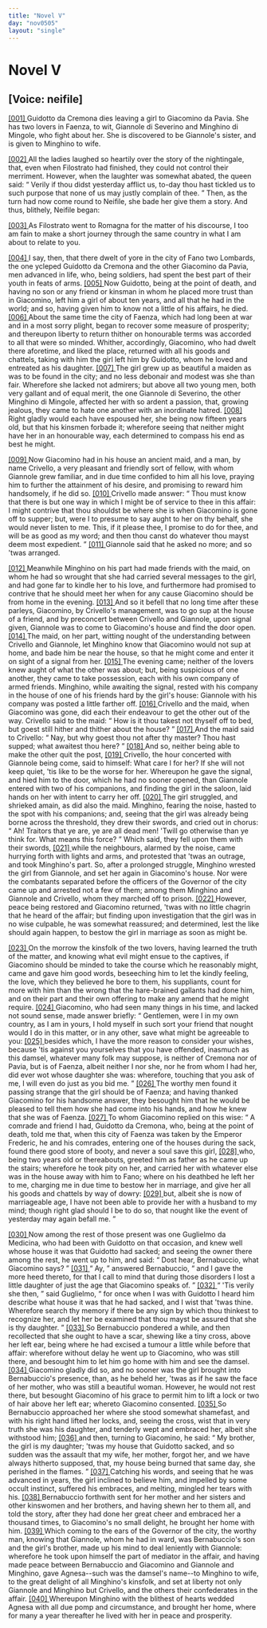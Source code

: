 ```yaml
---
title: "Novel V"
day: "nov0505"
layout: "single"
---
```

<div id="nov0505" type="novella" who="neifile">
 <h1>
  Novel V
 </h1>
 <p>
  <h2>
   [Voice: neifile]
  </h2>
 </p>
 <argument>
  <p>
   <a href="{{ site.baseurl }}itDecameron/nov0505#p05050001">
    [001]
   </a>
   Guidotto da Cremona dies leaving a girl to Giacomino da
 Pavia. She has two lovers in Faenza, to wit, Giannole
 di Severino and Minghino di Mingole, who fight
 about her. She is discovered to be Giannole's sister,
 and is given to Minghino to wife.
  </p>
 </argument>
 <div3 type="commentary" who="author">
  <p>
   <a href="{{ site.baseurl }}itDecameron/nov0505#p05050002">
    [002]
   </a>
   All
   the ladies laughed so heartily over the story of the
 nightingale, that, even when Filostrato had finished, they could not control
 their merriment. However, when the laughter was somewhat
 abated, the queen said:
   <q direct="unspecified">
    Verily if thou didst yesterday afflict us,
 to-day thou hast tickled us to such purpose that none of us may
 justly complain of thee.
   </q>
   Then, as the turn had now come round
 to Neifile, she bade her give them a story. And thus, blithely,
 Neifile began:
  </p>
 </div3>
 <div3 type="commentary" who="neifile">
  <p>
   <a href="{{ site.baseurl }}itDecameron/nov0505#p05050003">
    [003]
   </a>
   As Filostrato went to Romagna for the matter of
 his discourse, I too am fain to make a short journey through the
 same country in what I am about to relate to you.
  </p>
 </div3>
 <p>
  <a href="{{ site.baseurl }}itDecameron/nov0505#p05050004">
   [004]
  </a>
  I say, then, that there dwelt of yore in the city of Fano two
 Lombards, the one ycleped Guidotto da Cremona and the other
 Giacomino da Pavia, men advanced in life, who, being soldiers, had
 spent the best part of their youth in feats of arms.
  <a href="{{ site.baseurl }}itDecameron/nov0505#p05050005">
   [005]
  </a>
  Now Guidotto,
 being at the point of death, and having no son or any friend or kinsman
 in whom he placed more trust than in Giacomino, left him a
 girl of about ten years, and all that he had in the world; and so,
 having given him to know not a little of his affairs, he died.
  <a href="{{ site.baseurl }}itDecameron/nov0505#p05050006">
   [006]
  </a>
  About
 the same time the city of Faenza, which had long been at war and
 in a most sorry plight, began to recover some measure of prosperity;
 and thereupon liberty to return thither on honourable terms was
 accorded to all that were so minded. Whither, accordingly, Giacomino,
 who had dwelt there aforetime, and liked the place, returned
  with all his goods and chattels, taking with him the girl left him by
 Guidotto, whom he loved and entreated as his daughter.
  <a href="{{ site.baseurl }}itDecameron/nov0505#p05050007">
   [007]
  </a>
  The girl
 grew up as beautiful a maiden as was to be found in the city; and
 no less debonair and modest was she than fair. Wherefore she
 lacked not admirers; but above all two young men, both very gallant
 and of equal merit, the one Giannole di Severino, the other Minghino
 di Mingole, affected her with so ardent a passion, that, growing
 jealous, they came to hate one another with an inordinate hatred.
  <a href="{{ site.baseurl }}itDecameron/nov0505#p05050008">
   [008]
  </a>
  Right gladly would each have espoused her, she being now fifteen
 years old, but that his kinsmen forbade it; wherefore seeing that
 neither might have her in an honourable way, each determined to
 compass his end as best he might.
 </p>
 <p>
  <a href="{{ site.baseurl }}itDecameron/nov0505#p05050009">
   [009]
  </a>
  Now Giacomino had in his house an ancient maid, and a man, by
 name Crivello, a very pleasant and friendly sort of fellow, with whom
 Giannole grew familiar, and in due time confided to him all his love,
 praying him to further the attainment of his desire, and promising to
 reward him handsomely, if he did so.
  <a href="{{ site.baseurl }}itDecameron/nov0505#p05050010">
   [010]
  </a>
  Crivello made answer:
  <q direct="unspecified">
   Thou
 must know that there is but one way in which I might be of service
 to thee in this affair: I might contrive that thou shouldst be where
 she is when Giacomino is gone off to supper; but, were I to presume
 to say aught to her on thy behalf, she would never listen to me.
 This, if it please thee, I promise to do for thee, and will be as good
 as my word; and then thou canst do whatever thou mayst deem
 most expedient.
  </q>
  <a href="{{ site.baseurl }}itDecameron/nov0505#p05050011">
   [011]
  </a>
  Giannole said that he asked no more; and so 'twas
 arranged.
 </p>
 <p>
  <a href="{{ site.baseurl }}itDecameron/nov0505#p05050012">
   [012]
  </a>
  Meanwhile Minghino on his part had made friends with the
 maid, on whom he had so wrought that she had carried several
 messages to the girl, and had gone far to kindle her to his love, and
 furthermore had promised to contrive that he should meet her when
 for any cause Giacomino should be from home in the evening.
  <a href="{{ site.baseurl }}itDecameron/nov0505#p05050013">
   [013]
  </a>
  And
 so it befell that no long time after these parleys, Giacomino, by
 Crivello's management, was to go sup at the house of a friend, and
 by preconcert between Crivello and Giannole, upon signal given,
 Giannole was to come to Giacomino's house and find the door open.
  <a href="{{ site.baseurl }}itDecameron/nov0505#p05050014">
   [014]
  </a>
  The maid, on her part, witting nought of the understanding between
 Crivello and Giannole, let Minghino know that Giacomino would not
 sup at home, and bade him be near the house, so that he might come
 and enter it on sight of a signal from her.
  <a href="{{ site.baseurl }}itDecameron/nov0505#p05050015">
   [015]
  </a>
  The evening came; neither
  of the lovers knew aught of what the other was about; but, being
 suspicious of one another, they came to take possession, each with
 his own company of armed friends. Minghino, while awaiting the
 signal, rested with his company in the house of one of his friends
 hard by the girl's house: Giannole with his company was posted a
 little farther off.
  <a href="{{ site.baseurl }}itDecameron/nov0505#p05050016">
   [016]
  </a>
  Crivello and the maid, when Giacomino was gone,
 did each their endeavour to get the other out of the way. Crivello
 said to the maid:
  <q direct="unspecified">
   How is it thou takest not thyself off to bed,
 but goest still hither and thither about the house?
  </q>
  <a href="{{ site.baseurl }}itDecameron/nov0505#p05050017">
   [017]
  </a>
  And the maid
 said to Crivello:
  <q direct="unspecified">
   Nay, but why goest thou not after thy master?
 Thou hast supped; what awaitest thou here?
  </q>
  <a href="{{ site.baseurl }}itDecameron/nov0505#p05050018">
   [018]
  </a>
  And so, neither
      being able to make the other quit the post,
  <a href="{{ site.baseurl }}itDecameron/nov0505#p05050019">
   [019]
  </a>
  Crivello, the hour
 concerted with Giannole being come, said to himself: What care
 I for her? If she will not keep quiet, 'tis like to be the worse for
 her. Whereupon he gave the signal, and hied him to the door,
 which he had no sooner opened, than Giannole entered with two of
 his companions, and finding the girl in the saloon, laid hands on her
 with intent to carry her off.
  <a href="{{ site.baseurl }}itDecameron/nov0505#p05050020">
   [020]
  </a>
  The girl struggled, and shrieked amain,
 as did also the maid. Minghino, fearing the noise, hasted to the
 spot with his companions; and, seeing that the girl was already being
 borne across the threshold, they drew their swords, and cried out in
 chorus:
  <q direct="unspecified">
   Ah! Traitors that ye are, ye are all dead men! 'Twill
 go otherwise than ye think for. What means this force?
  </q>
  Which
 said, they fell upon them with their swords,
  <a href="{{ site.baseurl }}itDecameron/nov0505#p05050021">
   [021]
  </a>
  while the neighbours,
 alarmed by the noise, came hurrying forth with lights and arms, and
 protested that 'twas an outrage, and took Minghino's part. So, after
 a prolonged struggle, Minghino wrested the girl from Giannole, and
 set her again in Giacomino's house. Nor were the combatants
 separated before the officers of the Governor of the city came up
 and arrested not a few of them; among them Minghino and Giannole
 and Crivello, whom they marched off to prison.
  <a href="{{ site.baseurl }}itDecameron/nov0505#p05050022">
   [022]
  </a>
  However,
 peace being restored and Giacomino returned, 'twas with no little
 chagrin that he heard of the affair; but finding upon investigation
 that the girl was in no wise culpable, he was somewhat reassured;
 and determined, lest the like should again happen, to bestow the girl
 in marriage as soon as might be.
 </p>
 <p>
  <a href="{{ site.baseurl }}itDecameron/nov0505#p05050023">
   [023]
  </a>
  On the morrow the kinsfolk of the two lovers, having learned
 the truth of the matter, and knowing what evil might ensue to the
  captives, if Giacomino should be minded to take the course which
 he reasonably might, came and gave him good words, beseeching him
 to let the kindly feeling, the love, which they believed he bore
 to them, his suppliants, count for more with him than the wrong
 that the hare-brained gallants had done him, and on their part and
 their own offering to make any amend that he might require.
  <a href="{{ site.baseurl }}itDecameron/nov0505#p05050024">
   [024]
  </a>
  Giacomino, who had seen many things in his time, and lacked not
 sound sense, made answer briefly:
  <q direct="unspecified">
   Gentlemen, were I in my own
 country, as I am in yours, I hold myself in such sort your friend
 that nought would I do in this matter, or in any other, save what
 might be agreeable to you:
   <a href="{{ site.baseurl }}itDecameron/nov0505#p05050025">
    [025]
   </a>
   besides which, I have the more reason
 to consider your wishes, because 'tis against you yourselves that you
 have offended, inasmuch as this damsel, whatever many folk may
 suppose, is neither of Cremona nor of Pavia, but is of Faenza, albeit
 neither I nor she, nor he from whom I had her, did ever wot whose
 daughter she was: wherefore, touching that you ask of me, I will
 even do just as you bid me.
  </q>
  <a href="{{ site.baseurl }}itDecameron/nov0505#p05050026">
   [026]
  </a>
  The worthy men found it passing
 strange that the girl should be of Faenza; and having thanked Giacomino
 for his handsome answer, they besought him that he would be
 pleased to tell them how she had come into his hands, and how he
 knew that she was of Faenza.
  <a href="{{ site.baseurl }}itDecameron/nov0505#p05050027">
   [027]
  </a>
  To whom Giacomino replied on
 this wise:
  <q direct="unspecified">
   A comrade and friend I had, Guidotto da Cremona,
 who, being at the point of death, told me that, when this city of
 Faenza was taken by the Emperor Frederic, he and his comrades,
 entering one of the houses during the sack, found there good store of
 booty, and never a soul save this girl,
   <a href="{{ site.baseurl }}itDecameron/nov0505#p05050028">
    [028]
   </a>
   who, being two years old or
 thereabouts, greeted him as father as he came up the stairs; wherefore
 he took pity on her, and carried her with whatever else was in the
 house away with him to Fano; where on his deathbed he left her to
 me, charging me in due time to bestow her in marriage, and give her
 all his goods and chattels by way of dowry:
   <a href="{{ site.baseurl }}itDecameron/nov0505#p05050029">
    [029]
   </a>
   but, albeit she is now
 of marriageable age, I have not been able to provide her with a
 husband to my mind; though right glad should I be to do so, that
 nought like the event of yesterday may again befall me.
  </q>
 </p>
 <p>
  <a href="{{ site.baseurl }}itDecameron/nov0505#p05050030">
   [030]
  </a>
  Now among the rest of those present was one Guglielmo da
 Medicina, who had been with Guidotto on that occasion, and knew
 well whose house it was that Guidotto had sacked; and seeing the
 owner there among the rest, he went up to him, and said:
  <q direct="unspecified">
   Dost
   hear, Bernabuccio, what Giacomino says?
  </q>
  <a href="{{ site.baseurl }}itDecameron/nov0505#p05050031">
   [031]
  </a>
  <q direct="unspecified">
   Ay,
  </q>
  answered
 Bernabuccio,
  <q direct="unspecified">
   and I gave the more heed thereto, for that I call to mind
 that during those disorders I lost a little daughter of just the age that
 Giacomino speaks of.
  </q>
  <a href="{{ site.baseurl }}itDecameron/nov0505#p05050032">
   [032]
  </a>
  <q direct="unspecified">
   'Tis verily she then,
  </q>
  said Guglielmo,
  <q direct="unspecified">
   for once when I was with Guidotto I heard him describe what house
 it was that he had sacked, and I wist that 'twas thine. Wherefore
 search thy memory if there be any sign by which thou thinkest to
 recognize her, and let her be examined that thou mayst be assured that
 she is thy daughter.
  </q>
  <a href="{{ site.baseurl }}itDecameron/nov0505#p05050033">
   [033]
  </a>
  So Bernabuccio pondered a while, and then
 recollected that she ought to have a scar, shewing like a tiny cross,
 above her left ear, being where he had excised a tumour a little while
 before that affair: wherefore without delay he went up to Giacomino,
 who was still there, and besought him to let him go home with
 him and see the damsel.
  <a href="{{ site.baseurl }}itDecameron/nov0505#p05050034">
   [034]
  </a>
  Giacomino gladly did so, and no sooner was
 the girl brought into Bernabuccio's presence, than, as he beheld her,
 'twas as if he saw the face of her mother, who was still a beautiful
 woman. However, he would not rest there, but besought Giacomino
 of his grace to permit him to lift a lock or two of hair above her left
 ear; whereto Giacomino consented.
  <a href="{{ site.baseurl }}itDecameron/nov0505#p05050035">
   [035]
  </a>
  So Bernabuccio approached
 her where she stood somewhat shamefast, and with his right hand
 lifted her locks, and, seeing the cross, wist that in very truth she was
 his daughter, and tenderly wept and embraced her, albeit she withstood
 him;
  <a href="{{ site.baseurl }}itDecameron/nov0505#p05050036">
   [036]
  </a>
  and then, turning to Giacomino, he said:
  <q direct="unspecified">
   My
 brother, the girl is my daughter; 'twas my house that Guidotto
 sacked, and so sudden was the assault that my wife, her mother,
 forgot her, and we have always hitherto supposed, that, my house
 being burned that same day, she perished in the flames.
  </q>
  <a href="{{ site.baseurl }}itDecameron/nov0505#p05050037">
   [037]
  </a>
  Catching
 his words, and seeing that he was advanced in years, the girl inclined
 to believe him, and impelled by some occult instinct, suffered his
 embraces, and melting, mingled her tears with his.
  <a href="{{ site.baseurl }}itDecameron/nov0505#p05050038">
   [038]
  </a>
  Bernabuccio
 forthwith sent for her mother and her sisters and other kinswomen
 and her brothers, and having shewn her to them all, and told the
 story, after they had done her great cheer and embraced her a
 thousand times, to Giacomino's no small delight, he brought her
 home with him.
  <a href="{{ site.baseurl }}itDecameron/nov0505#p05050039">
   [039]
  </a>
  Which coming to the ears of the Governor of the
 city, the worthy man, knowing that Giannole, whom he had in
 ward, was Bernabuccio's son and the girl's brother, made up his
 mind to deal leniently with Giannole: wherefore he took upon
  himself the part of mediator in the affair, and having made peace
 between Bernabuccio and Giacomino and Giannole and Minghino,
 gave Agnesa--such was the damsel's name--to Minghino to wife, to
 the great delight of all Minghino's kinsfolk, and set at liberty not
 only Giannole and Minghino but Crivello, and the others their
 confederates in the affair.
  <a href="{{ site.baseurl }}itDecameron/nov0505#p05050040">
   [040]
  </a>
  Whereupon Minghino with the blithest
 of hearts wedded Agnesa with all due pomp and circumstance, and
 brought her home, where for many a year thereafter he lived with
 her in peace and prosperity.
 </p>
</div>